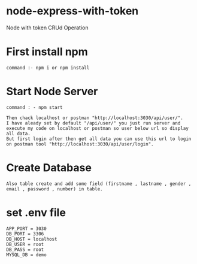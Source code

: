 # node-express-with-token
Node with token CRUd Operation 

# First install npm 
 
	command :- npm i or npm install

# Start Node Server 
	
	command : - npm start
	
	Then chack localhost or postman "http://localhost:3030/api/user/". 
	I have aleady set by default "/api/user/" you just run server and execute my code on localhost or postman so user below url so display all data.
	But first login after then get all data you can use this url to login on postman tool "http://localhost:3030/api/user/login".
	
# Create Database
	
	Also table create and add some field (firstname , lastname , gender , email , password , number) in table.

# set .env file
	APP_PORT = 3030
	DB_PORT = 3306
	DB_HOST = localhost
	DB_USER = root
	DB_PASS = root
	MYSQL_DB = demo
